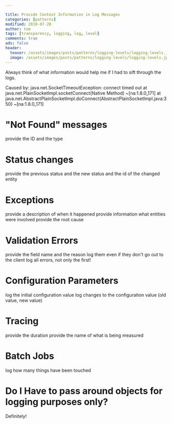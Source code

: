 ```yaml
---

title: Provide Context Information in Log Messages
categories: [patterns]
modified: 2018-07-28
author: tom
tags: [transparency, logging, log, level]
comments: true
ads: false
header:
  teaser: /assets/images/posts/patterns/logging-levels/logging-levels.jpg
  image: /assets/images/posts/patterns/logging-levels/logging-levels.jpg
---
```


Always think of what information would help me if I had to sift through the logs.

Caused by: java.net.SocketTimeoutException: connect timed out
        at java.net.PlainSocketImpl.socketConnect(Native Method) ~[na:1.8.0_171]
        at java.net.AbstractPlainSocketImpl.doConnect(AbstractPlainSocketImpl.java:350) ~[na:1.8.0_171]

# "Not Found" messages
provide the ID and the type

# Status changes
provide the previous status and the new status and the id of the changed entity

# Exceptions
provide a description of when it happened
provide information what entities were involved
provide the root cause

# Validation Errors
provide the field name and the reason
log them even if they don't go out to the client
log all errors, not only the first!

# Configuration Parameters
log the initial configuration value
log changes to the configuration value (old value, new value)


# Tracing
provide the duration
provide the name of what is being measured


# Batch Jobs
log how many things have been touched


# Do I Have to pass around objects for logging purposes only?
Definitely! 
